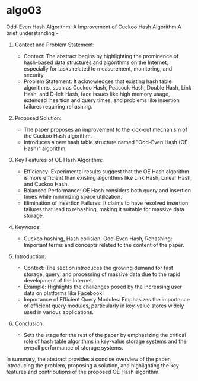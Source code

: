 # algo03
Odd-Even Hash Algorithm: A Improvement of  Cuckoo Hash Algorithm 
A brief understanding -
1. Context and Problem Statement:
   - Context: The abstract begins by highlighting the prominence of hash-based data structures and algorithms on the Internet, especially for tasks related to measurement, monitoring, and security.
   - Problem Statement: It acknowledges that existing hash table algorithms, such as Cuckoo Hash, Peacock Hash, Double Hash, Link Hash, and D-left Hash, face issues like high memory usage, extended insertion and query times, and problems like insertion failures requiring rehashing.

2. Proposed Solution:
   - The paper proposes an improvement to the kick-out mechanism of the Cuckoo Hash algorithm.
   - Introduces a new hash table structure named "Odd-Even Hash (OE Hash)" algorithm.

3. Key Features of OE Hash Algorithm:
   - Efficiency: Experimental results suggest that the OE Hash algorithm is more efficient than existing algorithms like Link Hash, Linear Hash, and Cuckoo Hash.
   - Balanced Performance: OE Hash considers both query and insertion times while minimizing space utilization.
   - Elimination of Insertion Failures: It claims to have resolved insertion failures that lead to rehashing, making it suitable for massive data storage.

4. Keywords:
   - Cuckoo hashing, Hash collision, Odd-Even Hash, Rehashing: Important terms and concepts related to the content of the paper.

5. Introduction:
   - Context: The section introduces the growing demand for fast storage, query, and processing of massive data due to the rapid development of the Internet.
   - Example: Highlights the challenges posed by the increasing user data on platforms like Facebook.
   - Importance of Efficient Query Modules: Emphasizes the importance of efficient query modules, particularly in key-value stores widely used in various applications.

6. Conclusion:
   - Sets the stage for the rest of the paper by emphasizing the critical role of hash table algorithms in key-value storage systems and the overall performance of storage systems.

In summary, the abstract provides a concise overview of the paper, introducing the problem, proposing a solution, and highlighting the key features and contributions of the proposed OE Hash algorithm.
